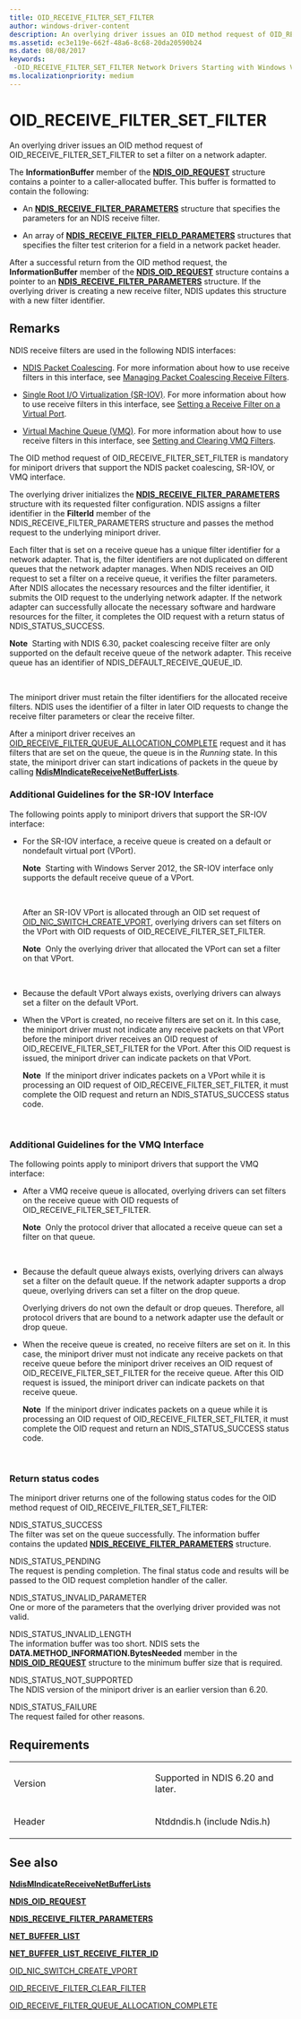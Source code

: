 ```yaml
---
title: OID_RECEIVE_FILTER_SET_FILTER
author: windows-driver-content
description: An overlying driver issues an OID method request of OID_RECEIVE_FILTER_SET_FILTER to set a filter on a network adapter.
ms.assetid: ec3e119e-662f-48a6-8c68-20da20590b24
ms.date: 08/08/2017
keywords: 
 -OID_RECEIVE_FILTER_SET_FILTER Network Drivers Starting with Windows Vista
ms.localizationpriority: medium
---
```


# OID\_RECEIVE\_FILTER\_SET\_FILTER


An overlying driver issues an OID method request of OID\_RECEIVE\_FILTER\_SET\_FILTER to set a filter on a network adapter.

The **InformationBuffer** member of the [**NDIS\_OID\_REQUEST**](https://msdn.microsoft.com/library/windows/hardware/ff566710) structure contains a pointer to a caller-allocated buffer. This buffer is formatted to contain the following:

-   An [**NDIS\_RECEIVE\_FILTER\_PARAMETERS**](https://msdn.microsoft.com/library/windows/hardware/ff567181) structure that specifies the parameters for an NDIS receive filter.

-   An array of [**NDIS\_RECEIVE\_FILTER\_FIELD\_PARAMETERS**](https://msdn.microsoft.com/library/windows/hardware/ff567169) structures that specifies the filter test criterion for a field in a network packet header.

After a successful return from the OID method request, the **InformationBuffer** member of the [**NDIS\_OID\_REQUEST**](https://msdn.microsoft.com/library/windows/hardware/ff566710) structure contains a pointer to an [**NDIS\_RECEIVE\_FILTER\_PARAMETERS**](https://msdn.microsoft.com/library/windows/hardware/ff567181) structure. If the overlying driver is creating a new receive filter, NDIS updates this structure with a new filter identifier.

Remarks
-------

NDIS receive filters are used in the following NDIS interfaces:

-   [NDIS Packet Coalescing](https://msdn.microsoft.com/library/windows/hardware/hh451601). For more information about how to use receive filters in this interface, see [Managing Packet Coalescing Receive Filters](https://msdn.microsoft.com/library/windows/hardware/hh464026).

-   [Single Root I/O Virtualization (SR-IOV)](https://msdn.microsoft.com/library/windows/hardware/hh440235). For more information about how to use receive filters in this interface, see [Setting a Receive Filter on a Virtual Port](https://msdn.microsoft.com/library/windows/hardware/hh440224).

-   [Virtual Machine Queue (VMQ)](https://msdn.microsoft.com/library/windows/hardware/ff571035). For more information about how to use receive filters in this interface, see [Setting and Clearing VMQ Filters](https://msdn.microsoft.com/library/windows/hardware/ff570780).

The OID method request of OID\_RECEIVE\_FILTER\_SET\_FILTER is mandatory for miniport drivers that support the NDIS packet coalescing, SR-IOV, or VMQ interface.

The overlying driver initializes the [**NDIS\_RECEIVE\_FILTER\_PARAMETERS**](https://msdn.microsoft.com/library/windows/hardware/ff567181) structure with its requested filter configuration. NDIS assigns a filter identifier in the **FilterId** member of the NDIS\_RECEIVE\_FILTER\_PARAMETERS structure and passes the method request to the underlying miniport driver.

Each filter that is set on a receive queue has a unique filter identifier for a network adapter. That is, the filter identifiers are not duplicated on different queues that the network adapter manages. When NDIS receives an OID request to set a filter on a receive queue, it verifies the filter parameters. After NDIS allocates the necessary resources and the filter identifier, it submits the OID request to the underlying network adapter. If the network adapter can successfully allocate the necessary software and hardware resources for the filter, it completes the OID request with a return status of NDIS\_STATUS\_SUCCESS.

**Note**  Starting with NDIS 6.30, packet coalescing receive filter are only supported on the default receive queue of the network adapter. This receive queue has an identifier of NDIS\_DEFAULT\_RECEIVE\_QUEUE\_ID.

 

The miniport driver must retain the filter identifiers for the allocated receive filters. NDIS uses the identifier of a filter in later OID requests to change the receive filter parameters or clear the receive filter.

After a miniport driver receives an [OID\_RECEIVE\_FILTER\_QUEUE\_ALLOCATION\_COMPLETE](oid-receive-filter-queue-allocation-complete.md) request and it has filters that are set on the queue, the queue is in the *Running* state. In this state, the miniport driver can start indications of packets in the queue by calling [**NdisMIndicateReceiveNetBufferLists**](https://msdn.microsoft.com/library/windows/hardware/ff563598).

### Additional Guidelines for the SR-IOV Interface

The following points apply to miniport drivers that support the SR-IOV interface:

-   For the SR-IOV interface, a receive queue is created on a default or nondefault virtual port (VPort).

    **Note**  Starting with Windows Server 2012, the SR-IOV interface only supports the default receive queue of a VPort.

     

    After an SR-IOV VPort is allocated through an OID set request of [OID\_NIC\_SWITCH\_CREATE\_VPORT](oid-nic-switch-create-vport.md), overlying drivers can set filters on the VPort with OID requests of OID\_RECEIVE\_FILTER\_SET\_FILTER.

    **Note**  Only the overlying driver that allocated the VPort can set a filter on that VPort.

     

-   Because the default VPort always exists, overlying drivers can always set a filter on the default VPort.

-   When the VPort is created, no receive filters are set on it. In this case, the miniport driver must not indicate any receive packets on that VPort before the miniport driver receives an OID request of OID\_RECEIVE\_FILTER\_SET\_FILTER for the VPort. After this OID request is issued, the miniport driver can indicate packets on that VPort.

    **Note**  If the miniport driver indicates packets on a VPort while it is processing an OID request of OID\_RECEIVE\_FILTER\_SET\_FILTER, it must complete the OID request and return an NDIS\_STATUS\_SUCCESS status code.

     

### Additional Guidelines for the VMQ Interface

The following points apply to miniport drivers that support the VMQ interface:

-   After a VMQ receive queue is allocated, overlying drivers can set filters on the receive queue with OID requests of OID\_RECEIVE\_FILTER\_SET\_FILTER.

    **Note**  Only the protocol driver that allocated a receive queue can set a filter on that queue.

     

-   Because the default queue always exists, overlying drivers can always set a filter on the default queue. If the network adapter supports a drop queue, overlying drivers can set a filter on the drop queue.

    Overlying drivers do not own the default or drop queues. Therefore, all protocol drivers that are bound to a network adapter use the default or drop queue.

-   When the receive queue is created, no receive filters are set on it. In this case, the miniport driver must not indicate any receive packets on that receive queue before the miniport driver receives an OID request of OID\_RECEIVE\_FILTER\_SET\_FILTER for the receive queue. After this OID request is issued, the miniport driver can indicate packets on that receive queue.

    **Note**  If the miniport driver indicates packets on a queue while it is processing an OID request of OID\_RECEIVE\_FILTER\_SET\_FILTER, it must complete the OID request and return an NDIS\_STATUS\_SUCCESS status code.

     

### Return status codes

The miniport driver returns one of the following status codes for the OID method request of OID\_RECEIVE\_FILTER\_SET\_FILTER:

<a href="" id="ndis-status-success"></a>NDIS\_STATUS\_SUCCESS  
The filter was set on the queue successfully. The information buffer contains the updated [**NDIS\_RECEIVE\_FILTER\_PARAMETERS**](https://msdn.microsoft.com/library/windows/hardware/ff567181) structure.

<a href="" id="ndis-status-pending"></a>NDIS\_STATUS\_PENDING  
The request is pending completion. The final status code and results will be passed to the OID request completion handler of the caller.

<a href="" id="ndis-status-invalid-parameter"></a>NDIS\_STATUS\_INVALID\_PARAMETER  
One or more of the parameters that the overlying driver provided was not valid.

<a href="" id="ndis-status-invalid-length"></a>NDIS\_STATUS\_INVALID\_LENGTH  
The information buffer was too short. NDIS sets the **DATA.METHOD\_INFORMATION.BytesNeeded** member in the [**NDIS\_OID\_REQUEST**](https://msdn.microsoft.com/library/windows/hardware/ff566710) structure to the minimum buffer size that is required.

<a href="" id="ndis-status-not-supported"></a>NDIS\_STATUS\_NOT\_SUPPORTED  
The NDIS version of the miniport driver is an earlier version than 6.20.

<a href="" id="ndis-status-failure"></a>NDIS\_STATUS\_FAILURE  
The request failed for other reasons.

Requirements
------------

<table>
<colgroup>
<col width="50%" />
<col width="50%" />
</colgroup>
<tbody>
<tr class="odd">
<td><p>Version</p></td>
<td><p>Supported in NDIS 6.20 and later.</p></td>
</tr>
<tr class="even">
<td><p>Header</p></td>
<td>Ntddndis.h (include Ndis.h)</td>
</tr>
</tbody>
</table>

## See also


[**NdisMIndicateReceiveNetBufferLists**](https://msdn.microsoft.com/library/windows/hardware/ff563598)

[**NDIS\_OID\_REQUEST**](https://msdn.microsoft.com/library/windows/hardware/ff566710)

[**NDIS\_RECEIVE\_FILTER\_PARAMETERS**](https://msdn.microsoft.com/library/windows/hardware/ff567181)

[**NET\_BUFFER\_LIST**](https://msdn.microsoft.com/library/windows/hardware/ff568388)

[**NET\_BUFFER\_LIST\_RECEIVE\_FILTER\_ID**](https://msdn.microsoft.com/library/windows/hardware/ff568406)

[OID\_NIC\_SWITCH\_CREATE\_VPORT](oid-nic-switch-create-vport.md)

[OID\_RECEIVE\_FILTER\_CLEAR\_FILTER](oid-receive-filter-clear-filter.md)

[OID\_RECEIVE\_FILTER\_QUEUE\_ALLOCATION\_COMPLETE](oid-receive-filter-queue-allocation-complete.md)

 

 




